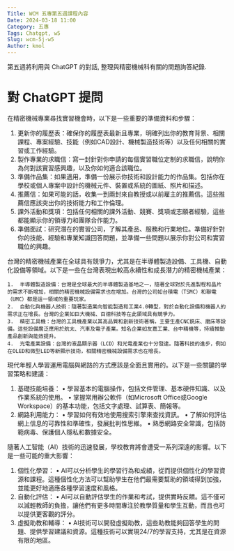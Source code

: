 ```yaml
---
Title: WCM 五專第五週課程內容
Date: 2024-03-18 11:00
Category: 五專
Tags: Chatgpt, w5
Slug: wcm-5j-w5
Author: kmol
---
```


第五週將利用與 ChatGPT 的對話, 整理與精密機械科有關的問題詢答紀錄.

<!-- PELICAN_END_SUMMARY -->

# 對 ChatGPT 提問
在精密機械專業尋找實習機會時，以下是一些重要的準備資料和步驟：

1.	更新你的履歷表：確保你的履歷表最新且專業，明確列出你的教育背景、相關課程、專案經驗、技能（例如CAD設計、機械製造技術等）以及任何相關的實習或工作經驗。
2.	製作專業的求職信：寫一封針對你申請的每個實習職位定制的求職信，說明你為何對該實習感興趣，以及你如何適合該職位。
3.	準備作品集：如果適用，準備一份展示你技術和設計能力的作品集。包括你在學校或個人專案中設計的機械元件、裝置或系統的圖紙、照片和描述。
4.	推薦信：如果可能的話，收集一到兩封來自教授或以前雇主的推薦信。這些推薦信應該突出你的技術能力和工作倫理。
5.	課外活動和獎項：包括任何相關的課外活動、競賽、獎項或志願者經驗，這些都能顯示你的領導力和團隊合作能力。
6.	準備面試：研究潛在的實習公司，了解其產品、服務和行業地位。準備好針對你的技能、經驗和專業知識回答問題，並準備一些問題以展示你對公司和實習職位的興趣。

台灣的精密機械產業在全球具有競爭力，尤其是在半導體製造設備、工具機、自動化設備等領域。以下是一些在台灣表現出較高永續性和成長潛力的精密機械產業：

	1.	半導體製造設備：台灣是全球最大的半導體製造基地之一，隨著全球對於先進製程和晶片的需求不斷增加，相關的精密機械設備需求也在增加。台灣的公司如台積電（TSMC）和聯電（UMC）都是這一領域的重要玩家。
	2.	自動化與機器人技術：隨著製造業向智能製造和工業4.0轉型，對於自動化設備和機器人的需求正在增長。台灣的企業如巨大機械、百德科技等在此領域具有競爭力。
	3.	精密工具機：台灣的工具機產業以其高品質和創新技術著稱，主要生產CNC銑床、磨床等設備。這些設備廣泛應用於航太、汽車及電子產業。知名企業如友嘉工業、台中精機等，持續推動產品創新與能效提升。
	4.	光電產業設備：台灣的液晶顯示器（LCD）和光電產業也十分發達。隨著科技的進步，例如在OLED和微型LED等新顯示技術，相關精密機械設備需求也在增長。

  現代年輕人學習運用電腦與網路的方式應該是全面且實用的。以下是一些關鍵的學習策略和建議：

  1.	基礎技能培養：
  •	學習基本的電腦操作，包括文件管理、基本硬件知識、以及作業系統的使用。
  •	掌握常用辦公軟件（如Microsoft Office或Google Workspace）的基本功能，包括文字處理、試算表、簡報等。
  2.	網路利用能力：
  •	學習如何有效地使用搜索引擎來查找資訊。
  •	了解如何評估網上信息的可靠性和準確性，發展批判性思維。
  •	熟悉網路安全常識，包括防範病毒、保護個人隱私和數據安全。

隨著人工智能（AI）技術的迅速發展，學校教育將會遭受一系列深遠的影響。以下是一些可能的重大影響：

1.	個性化學習：
•	AI可以分析學生的學習行為和成績，從而提供個性化的學習資源和課程。這種個性化方法可以幫助學生在他們最需要幫助的領域得到加強，並能更好地適應各種學習速度和風格。
2.	自動化評估：
•	AI可以自動評估學生的作業和考試，提供實時反饋。這不僅可以減輕教師的負擔，讓他們有更多時間專注於教學質量和學生互動，而且也可以提供更客觀的評分。
3.	虛擬助教和輔導：
•	AI技術可以開發虛擬助教，這些助教能夠回答學生的問題、提供學習建議和資源。這種技術可以實現24/7的學習支持，尤其是在資源有限的地區。
